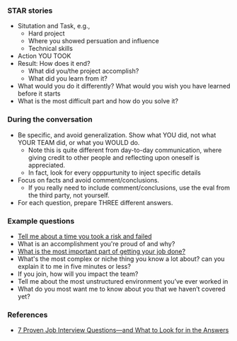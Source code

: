 ### STAR stories

* Situtation and Task, e.g.,
  * Hard project
  * Where you showed persuation and influence
  * Technical skills
* Action YOU TOOK
* Result: How does it end? 
  * What did you/the project accomplish? 
  * What did you learn from it? 
* What would you do it differently? What would you wish you have learned before it starts
* What is the most difficult part and how do you solve it?

### During the conversation

* Be specific, and avoid generalization. Show what YOU did, not what YOUR TEAM did, or what you WOULD do. 
  * Note this is quite different from day-to-day communication, where giving credit to other people and reflecting upon oneself is appreciated. 
  * In fact, look for every opppurtunity to inject specific details
* Focus on facts and avoid comment/conclusions. 
  * If you really need to include comment/conclusions, use the eval from the third party, not yourself.
* For each question, prepare THREE different answers.

### Example questions

* [Tell me about a time you took a risk and failed](https://george24601.github.io/2020/04/26/risk.html)
* What is an accomplishment you're proud of and why?
* [What is the most important part of getting your job done?](https://george24601.github.io/2019/11/04/behaviorial.html)
* What's the most complex or niche thing you know a lot about? can you explain it to me in five minutes or less?
* If you join, how will you impact the team?
* Tell me about the most unstructured environment you’ve ever worked in
* What do you most want me to know about you that we haven’t covered yet?


### References

* [7 Proven Job Interview Questions—and What to Look for in the Answers](https://hire.google.com/articles/7-proven-job-interview-questions)
